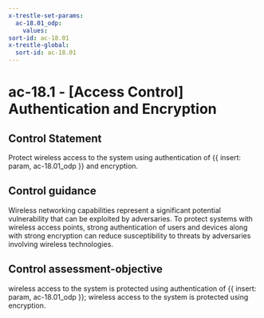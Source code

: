 ```yaml
---
x-trestle-set-params:
  ac-18.01_odp:
    values:
sort-id: ac-18.01
x-trestle-global:
  sort-id: ac-18.01
---
```


# ac-18.1 - \[Access Control\] Authentication and Encryption

## Control Statement

Protect wireless access to the system using authentication of {{ insert: param, ac-18.01_odp }} and encryption.

## Control guidance

Wireless networking capabilities represent a significant potential vulnerability that can be exploited by adversaries. To protect systems with wireless access points, strong authentication of users and devices along with strong encryption can reduce susceptibility to threats by adversaries involving wireless technologies.

## Control assessment-objective

wireless access to the system is protected using authentication of {{ insert: param, ac-18.01_odp }};
wireless access to the system is protected using encryption.

